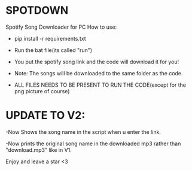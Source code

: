 # SPOTDOWN
Spotify Song Downloader for PC
How to use:


- pip install -r requirements.txt



- Run the bat file(its called "run")


- You put the spotify song link and the code will download it for you!

- Note: The songs will be downloaded to the same folder as the code.
  
- ALL FILES NEEDS TO BE PRESENT TO RUN THE CODE(except for the png picture of course)

# UPDATE TO V2:


-Now Shows the song name in the script when u enter the link.

-Now prints the original song name in the downloaded mp3 rather than "download.mp3" like in V1.

Enjoy and leave a star <3
